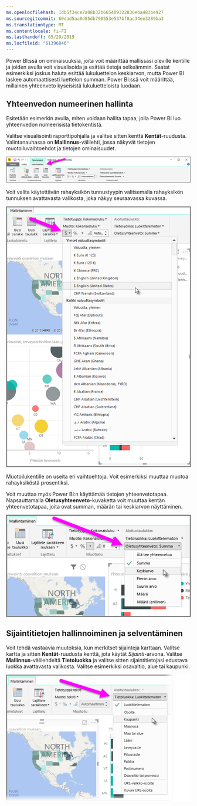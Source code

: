 ```yaml
---
ms.openlocfilehash: 1db5f34ce7a08b32b665409322836eba483be927
ms.sourcegitcommit: 60dad5aa0d85db790553e537bf8ac34ee3289ba3
ms.translationtype: MT
ms.contentlocale: fi-FI
ms.lasthandoff: 05/29/2019
ms.locfileid: "61396846"
---
```

Power BI:ssä on ominaisuuksia, joita voit määrittää mallissasi oleville kentille ja joiden avulla voit visualisoida ja esittää tietoja selkeämmin. Saatat esimerkiksi joskus haluta esittää lukuluettelon keskiarvon, mutta Power BI laskee automaattisesti luettelon summan. Power BI:ssä voit määrittää, millainen yhteenveto kyseisistä lukuluetteloista luodaan.

## <a name="numeric-control-over-summarization"></a>Yhteenvedon numeerinen hallinta
Esitetään esimerkin avulla, miten voidaan hallita tapaa, jolla Power BI luo yhteenvedon numeerisista tietokentistä.

Valitse visualisointi raporttipohjalla ja valitse sitten kenttä **Kentät**-ruudusta. Valintanauhassa on **Mallinnus**-välilehti, jossa näkyvät tietojen muotoiluvaihtoehdot ja tietojen ominaisuudet.

![](media/3-11d-customize-summarization-categorization/3-11d_1.png)

Voit valita käytettävän rahayksikön tunnustyypin valitsemalla rahayksikön tunnuksen avattavasta valikosta, joka näkyy seuraavassa kuvassa.

![](media/3-11d-customize-summarization-categorization/3-11d_2.png)

Muotoilukentille on useita eri vaihtoehtoja. Voit esimerkiksi muuttaa muotoa rahayksiköstä prosentiksi.

Voit muuttaa myös Power BI:n käyttämää tietojen yhteenvetotapaa. Napsauttamalla **Oletusyhteenveto**-kuvaketta voit muuttaa kentän yhteenvetotapaa, joita ovat summan, määrän tai keskiarvon näyttäminen.

![](media/3-11d-customize-summarization-categorization/3-11d_3.png)

## <a name="manage-and-clarify-your-location-data"></a>Sijaintitietojen hallinnoiminen ja selventäminen
Voit tehdä vastaavia muutoksia, kun merkitset sijainteja karttaan. Valitse kartta ja sitten **Kentät**-ruudusta kenttä, jota käytät *Sijainti*-arvona. Valitse **Mallinnus**-välilehdeltä **Tietoluokka** ja valitse sitten sijaintitietojasi edustava luokka avattavasta valikosta. Valitse esimerkiksi osavaltio, alue tai kaupunki.

![](media/3-11d-customize-summarization-categorization/3-11d_4.png)

